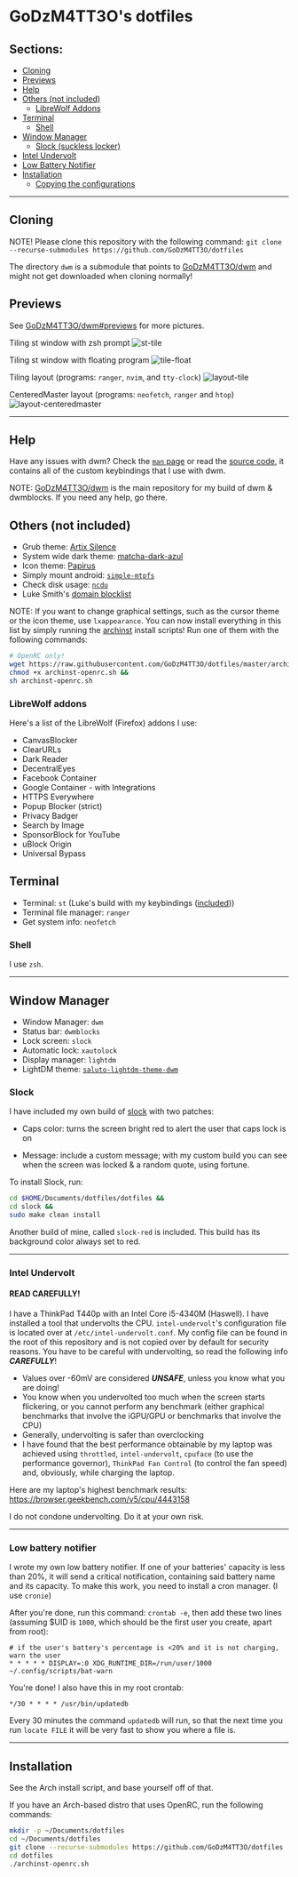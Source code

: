 # GoDzM4TT3O's dotfiles
## Sections:
- [Cloning](#cloning)
- [Previews](#previews)
- [Help](#help)
- [Others (not included)](#others-not-included)
	- [LibreWolf Addons](#librewolf-addons)
- [Terminal](#terminal)
	- [Shell](#shell)
- [Window Manager](#window-manager)
	- [Slock (suckless locker)](#slock)
- [Intel Undervolt](#intel-undervolt)
- [Low Battery Notifier](#low-battery-notifier)
- [Installation](#installation)
	- [Copying the configurations](#copying-configurations)

***

## Cloning
NOTE! Please clone this repository with the following command: `git clone --recurse-submodules https://github.com/GoDzM4TT3O/dotfiles`

The directory `dwm` is a submodule that points to [GoDzM4TT3O/dwm](https://github.com/GoDzM4TT3O/dwm) and might not get downloaded when cloning normally!

## Previews

See [GoDzM4TT3O/dwm#previews](https://github.com/godzm4tt3o/dwm#previews) for more pictures.

Tiling st window with zsh prompt
![st-tile](https://raw.githubusercontent.com/GoDzM4TT3O/dwm/master/Previews/preview-st.png)

Tiling st window with floating program
![tile-float](https://raw.githubusercontent.com/GoDzM4TT3O/dwm/master/Previews/preview-floating-win.png)

Tiling layout (programs: `ranger`, `nvim`, and `tty-clock`)
![layout-tile](https://raw.githubusercontent.com/GoDzM4TT3O/dwm/master/Previews/layouts-tile.png)

CenteredMaster layout (programs: `neofetch`, `ranger` and `htop`)
![layout-centeredmaster](https://raw.githubusercontent.com/GoDzM4TT3O/dwm/master/Previews/layouts-centeredmaster.png)

***

## Help
Have any issues with dwm? Check the [`man` page](https://github.com/GoDzM4TT3O/dwm/blob/master/dwm.1) or read the [source code](https://github.com/GoDzM4TT3O/dwm/blob/master/config.h), it contains all of the custom keybindings that I use with dwm.

NOTE: [GoDzM4TT3O/dwm](https://github.com/GoDzM4TT3O/dwm) is the main repository for my build of dwm & dwmblocks. If you need any help, go there.

## Others (not included)
- Grub theme: [Artix Silence](https://aur.archlinux.org/packages/artix-silence-grub-theme-git)
- System wide dark theme: [matcha-dark-azul](https://github.com/vinceliuice/matcha-gtk-theme)
- Icon theme: [Papirus](https://github.com/PapirusDevelopmentTeam/papirus-icon-theme)
- Simply mount android: [`simple-mtpfs`](https://wiki.archlinux.org/index.php/Media_Transfer_Protocol#simple-mtpfs)
- Check disk usage: [`ncdu`](https://dev.yorhel.nl/ncdu)
- Luke Smith's [domain blocklist](https://github.com/LukeSmithxyz/etc)

NOTE: If you want to change graphical settings, such as the cursor theme or the icon theme, use `lxappearance`.
You can now install everything in this list by simply running the [archinst](https://github.com/GoDzM4TT3O/dotfiles/blob/master/archinst.sh) install scripts! Run one of them with the following commands:

```bash
# OpenRC only!
wget https://raw.githubusercontent.com/GoDzM4TT3O/dotfiles/master/archinst-openrc.sh &&
chmod +x archinst-openrc.sh &&
sh archinst-openrc.sh
```

### LibreWolf addons
Here's a list of the LibreWolf (Firefox) addons I use:
- CanvasBlocker
- ClearURLs
- Dark Reader
- DecentralEyes
- Facebook Container
- Google Container - with Integrations
- HTTPS Everywhere
- Popup Blocker (strict)
- Privacy Badger
- Search by Image
- SponsorBlock for YouTube
- uBlock Origin
- Universal Bypass

## Terminal
- Terminal: `st` (Luke's build with my keybindings ([included](https://github.com/GoDzM4TT3O/pkgbuilds/tree/master/st-matteo)))
- Terminal file manager: `ranger`
- Get system info: `neofetch`

### Shell
I use `zsh`.

***

## Window Manager
- Window Manager: `dwm`
- Status bar: `dwmblocks` 
- Lock screen: `slock` 
- Automatic lock: `xautolock`
- Display manager: `lightdm`
- LightDM theme: [`saluto-lightdm-theme-dwm`](https://aur.archlinux.org/packages/saluto-lightdm-theme-dwm)

### Slock
I have included my own build of [slock](https://tools.suckless.org/slock) with two patches:

- Caps color: turns the screen bright red to alert the user that caps lock is on

- Message: include a custom message; with my custom build you can see when the screen was locked & a random quote, using fortune.

To install Slock, run:

```bash
cd $HOME/Documents/dotfiles/dotfiles &&
cd slock &&
sudo make clean install
```

Another build of mine, called `slock-red` is included. This build has its background color always set to red.

***

### Intel Undervolt

#### READ CAREFULLY!

I have a ThinkPad T440p with an Intel Core i5-4340M (Haswell). I have installed a tool that undervolts the CPU. `intel-undervolt`'s configuration file is located over at `/etc/intel-undervolt.conf`. My config file can be found in the root of this repository and is not copied over by default for security reasons. You have to be careful with undervolting, so read the following info ***CAREFULLY***!

- Values over -60mV are considered ***UNSAFE***, unless you know what you are doing!
- You know when you undervolted too much when the screen starts flickering, or you cannot perform any benchmark (either graphical benchmarks that involve the iGPU/GPU or benchmarks that involve the CPU)
- Generally, undervolting is safer than overclocking
- I have found that the best performance obtainable by my laptop was achieved using `throttled`, `intel-undervolt`, `cpuface` (to use the performance governor), `ThinkPad Fan Control` (to control the fan speed) and, obviously, while charging the laptop.

Here are my laptop's highest benchmark results: https://browser.geekbench.com/v5/cpu/4443158
	
I do not condone undervolting. Do it at your own risk.

***

### Low battery notifier
I wrote my own low battery notifier. If one of your batteries' capacity is less than 20%, it will send a critical notification, containing said battery name and its capacity. To make this work, you need to install a cron manager. (I use `cronie`)

After you're done, run this command: `crontab -e`, then add these two lines
(assuming $UID is `1000`, which should be the first user you create, apart from root):

```
# if the user's battery's percentage is <20% and it is not charging, warn the user
* * * * * DISPLAY=:0 XDG_RUNTIME_DIR=/run/user/1000 ~/.config/scripts/bat-warn
```

You're done! I also have this in my root crontab:

`*/30 * * * * /usr/bin/updatedb`

Every 30 minutes the command `updatedb` will run, so that the next time you run `locate FILE` it will be very fast to show you where a file is.

***

## Installation
See the Arch install script, and base yourself off of that.

If you have an Arch-based distro that uses OpenRC, run the following commands:
```bash
mkdir -p ~/Documents/dotfiles
cd ~/Documents/dotfiles
git clone --recurse-submodules https://github.com/GoDzM4TT3O/dotfiles
cd dotfiles
./archinst-openrc.sh
```
